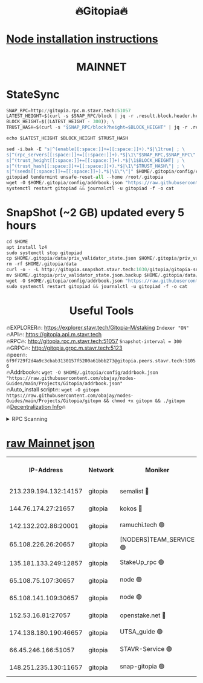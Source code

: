 <h1 align="center"> 🔥Gitopia🔥</h1>

[Node installation instructions](https://github.com/obajay/nodes-Guides/tree/main/Projects/Gitopia)
=

<h1 align="center"> MAINNET</h1>

# StateSync
```python
SNAP_RPC=http://gitopia.rpc.m.stavr.tech:51057
LATEST_HEIGHT=$(curl -s $SNAP_RPC/block | jq -r .result.block.header.height); \
BLOCK_HEIGHT=$((LATEST_HEIGHT - 300)); \
TRUST_HASH=$(curl -s "$SNAP_RPC/block?height=$BLOCK_HEIGHT" | jq -r .result.block_id.hash)

echo $LATEST_HEIGHT $BLOCK_HEIGHT $TRUST_HASH

sed -i.bak -E "s|^(enable[[:space:]]+=[[:space:]]+).*$|\1true| ; \
s|^(rpc_servers[[:space:]]+=[[:space:]]+).*$|\1\"$SNAP_RPC,$SNAP_RPC\"| ; \
s|^(trust_height[[:space:]]+=[[:space:]]+).*$|\1$BLOCK_HEIGHT| ; \
s|^(trust_hash[[:space:]]+=[[:space:]]+).*$|\1\"$TRUST_HASH\"| ; \
s|^(seeds[[:space:]]+=[[:space:]]+).*$|\1\"\"|" $HOME/.gitopia/config/config.toml
gitopiad tendermint unsafe-reset-all --home /root/.gitopia
wget -O $HOME/.gitopia/config/addrbook.json "https://raw.githubusercontent.com/obajay/nodes-Guides/main/Projects/Gitopia/addrbook.json"
systemctl restart gitopiad && journalctl -u gitopiad -f -o cat
```
# SnapShot (~2 GB) updated every 5 hours
```python
cd $HOME
apt install lz4
sudo systemctl stop gitopiad
cp $HOME/.gitopia/data/priv_validator_state.json $HOME/.gitopia/priv_validator_state.json.backup
rm -rf $HOME/.gitopia/data
curl -o - -L http://gitopia.snapshot.stavr.tech:1030/gitopia/gitopia-snap.tar.lz4 | lz4 -c -d - | tar -x -C $HOME/.gitopia --strip-components 2
mv $HOME/.gitopia/priv_validator_state.json.backup $HOME/.gitopia/data/priv_validator_state.json
wget -O $HOME/.gitopia/config/addrbook.json "https://raw.githubusercontent.com/obajay/nodes-Guides/main/Projects/Gitopia/addrbook.json"
sudo systemctl restart gitopiad && journalctl -u gitopiad -f -o cat
```
 <h1 align="center"> Useful Tools</h1>

🔥EXPLORER🔥:      https://explorer.stavr.tech/Gitopia-M/staking  `Indexer "ON"` \
🔥API🔥: 			 		 https://gitopia.api.m.stavr.tech \
🔥RPC🔥:           http://gitopia.rpc.m.stavr.tech:51057              `Snapshot-interval = 300` \
🔥GRPC🔥:          http://gitopia.grpc.m.stavr.tech:5123 \
🔥peer🔥:					 `6f9f729f2d4a9c3cbab3130157f5200a61bbb273@gitopia.peers.stavr.tech:51056` \
🔥Addrbook🔥:    ```wget -O $HOME/.gitopia/config/addrbook.json "https://raw.githubusercontent.com/obajay/nodes-Guides/main/Projects/Gitopia/addrbook.json"``` \
🔥Auto_install script🔥: ```wget -O gitopm https://raw.githubusercontent.com/obajay/nodes-Guides/main/Projects/Gitopia/gitopm && chmod +x gitopm && ./gitopm``` \
🔥[Decentralization Info](https://github.com/obajay/StateSync-snapshots/tree/main/Projects/Gitopia/Decentralization)🔥

<details>
<summary>RPC Scanning</summary>

<h2 align="center"> We scan nodes in real time every 4 hours. And we provide the final result of RPC endpoints.
We cannot influence the operation of these nodes in any way. </h2>


```python
If Voting Power is higher than 0 --> then the Node is a validator of the network and may be subject to attack and be a potential threat to the chain.
```
```python
We marked such validators with a red symbol
```

</details>

[raw Mainnet json](https://rpc-check.gitopm.stavr.tech/gitopm/rpc-gitopm-result.json)
=

<table><tr><th>IP-Address</th><th>Network</th><th>Moniker</th><th>Latest Block Height</th><th>Earliest Block Height</th><th>Catching Up</th><th>Tx Index</th><th>Voting Power</th><th>Scan Time</th></tr><tr><td>213.239.194.132:14157</td><td>gitopia</td><td>semalist 🔴</td><td>11750831</td><td>6071990</td><td>False</td><td>off</td><td>430764</td><td>2024-01-05T08:09:57.652432264UTC</td></tr><tr><td>144.76.174.27:21657</td><td>gitopia</td><td>kokos 🔴</td><td>11750841</td><td>6071990</td><td>False</td><td>off</td><td>936374</td><td>2024-01-05T08:10:13.524742930UTC</td></tr><tr><td>142.132.202.86:20001</td><td>gitopia</td><td>ramuchi.tech 🟢</td><td>11750838</td><td>6548337</td><td>False</td><td>on</td><td>0</td><td>2024-01-05T08:10:08.782780632UTC</td></tr><tr><td>65.108.226.26:20657</td><td>gitopia</td><td>[NODERS]TEAM_SERVICE 🟢</td><td>11750851</td><td>6846001</td><td>False</td><td>on</td><td>0</td><td>2024-01-05T08:10:30.710634065UTC</td></tr><tr><td>135.181.133.249:12857</td><td>gitopia</td><td>StakeUp_rpc 🟢</td><td>11750839</td><td>8010001</td><td>False</td><td>on</td><td>0</td><td>2024-01-05T08:10:09.148395955UTC</td></tr><tr><td>65.108.75.107:30657</td><td>gitopia</td><td>node 🟢</td><td>11750846</td><td>8802845</td><td>False</td><td>on</td><td>0</td><td>2024-01-05T08:10:22.101509118UTC</td></tr><tr><td>65.108.141.109:30657</td><td>gitopia</td><td>node 🟢</td><td>11750838</td><td>10145845</td><td>False</td><td>on</td><td>0</td><td>2024-01-05T08:10:08.282922374UTC</td></tr><tr><td>152.53.16.81:27057</td><td>gitopia</td><td>openstake.net 🔴</td><td>11750814</td><td>10455001</td><td>False</td><td>off</td><td>12687</td><td>2024-01-05T08:09:29.393363987UTC</td></tr><tr><td>174.138.180.190:46657</td><td>gitopia</td><td>UTSA_guide 🟢</td><td>11750821</td><td>11194706</td><td>False</td><td>on</td><td>0</td><td>2024-01-05T08:09:40.398459023UTC</td></tr><tr><td>66.45.246.166:51057</td><td>gitopia</td><td>STAVR-Service 🟢</td><td>11750826</td><td>11727001</td><td>False</td><td>on</td><td>0</td><td>2024-01-05T08:09:49.186590138UTC</td></tr><tr><td>148.251.235.130:11657</td><td>gitopia</td><td>snap-gitopia 🟢</td><td>11750838</td><td>11730001</td><td>False</td><td>on</td><td>0</td><td>2024-01-05T08:10:08.524471555UTC</td></tr></table>
